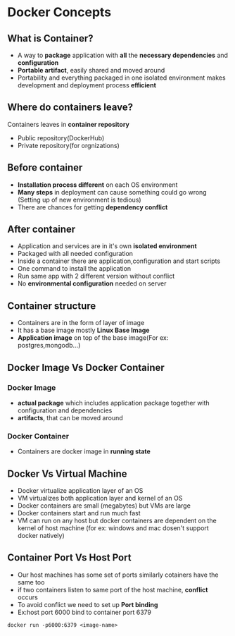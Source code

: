 # Docker Concepts
## What is Container?
* A way to **package** application with **all** the **necessary dependencies** and **configuration**
*  **Portable artifact**, easily shared and moved around
* Portability and everything packaged in one isolated environment makes development and deployment process **efficient**

## Where do containers leave?
Containers leaves in **container repository**
* Public repository(DockerHub)
* Private repository(for orgnizations)
## Before container
* **Installation process different** on each OS environment
* **Many steps** in deployment can cause something could go wrong (Setting up of new environment is tedious)
* There are chances for getting **dependency conflict**
## After container 
* Application and services are in it's own **isolated environment**
* Packaged with all needed configuration 
* Inside a container there are application,configuration and start scripts
* One command to install the application
* Run same app with 2 different version without conflict
* No **environmental configuration** needed on server

## Container structure
* Containers are in the form of layer of image
* It has a base image mostly **Linux Base Image**
* **Application image** on top of the base image(For ex: postgres,mongodb...)
## Docker Image Vs Docker Container
### Docker Image
* **actual package** which includes application package together with configuration and dependencies
* **artifacts**, that can be moved around
### Docker Container
* Containers are docker image in **running state**
## Docker Vs Virtual Machine

* Docker virtualize application layer of an OS
* VM virtualizes both application layer and kernel of an OS
* Docker containers are small (megabytes) but VMs are large
* Docker containers start and run much fast
* VM can run on any host but docker containers are dependent on the kernel of host machine
(for ex: windows and mac dosen't support docker natively)

## Container Port Vs Host Port
* Our host machines has some set of ports similarly cotainers have the same too
* if two containers listen to same port of the host machine, **conflict** occurs
* To avoid conflict we need to set up **Port binding**
* Ex:host port 6000 bind to container port 6379 
 ```
 docker run -p6000:6379 <image-name>
 ```
 
